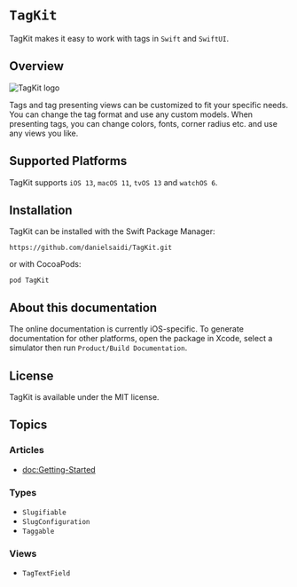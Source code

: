 # ``TagKit``

TagKit makes it easy to work with tags in `Swift` and `SwiftUI`.



## Overview

![TagKit logo](Logo.png)

Tags and tag presenting views can be customized to fit your specific needs. You can change the tag format and use any custom models. When presenting tags, you can change colors, fonts, corner radius etc. and use any views you like.



## Supported Platforms

TagKit supports `iOS 13`, `macOS 11`, `tvOS 13` and `watchOS 6`.



## Installation

TagKit can be installed with the Swift Package Manager:

```
https://github.com/danielsaidi/TagKit.git
```

or with CocoaPods:

```
pod TagKit
```


## About this documentation

The online documentation is currently iOS-specific. To generate documentation for other platforms, open the package in Xcode, select a simulator then run `Product/Build Documentation`.



## License

TagKit is available under the MIT license.



## Topics

### Articles

- <doc:Getting-Started>

### Types

- ``Slugifiable``
- ``SlugConfiguration``
- ``Taggable``

### Views

- ``TagTextField``
